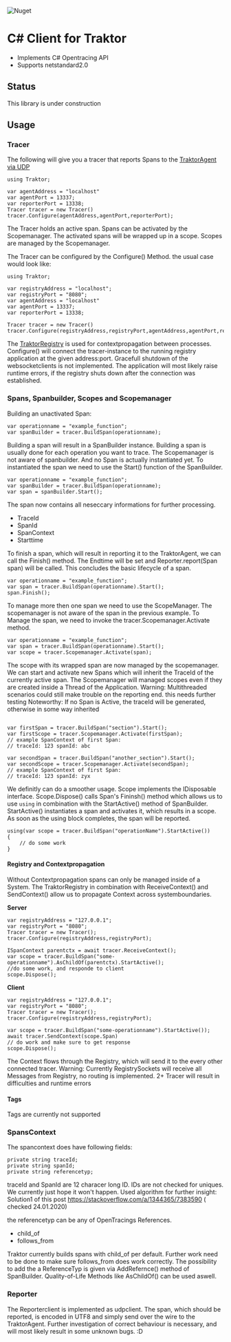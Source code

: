 ![Nuget](https://img.shields.io/nuget/v/Traktor)

# C# Client for Traktor
* Implements C# Opentracing API
* Supports netstandard2.0

## Status
This library is under construction

## Usage

### Tracer
The following will give you a tracer that reports Spans to the [TraktorAgent via UDP](https://geocode.igd.fraunhofer.de/sstockha/traktoragent)

```
using Traktor;

var agentAddress = "localhost"
var agentPort = 13337;
var reporterPort = 13338;
Tracer tracer = new Tracer()
tracer.Configure(agentAddress,agentPort,reporterPort);
```

The Tracer holds an active span. Spans can be activated by the Scopemanager. The activated spans will be wrapped up in a scope. 
Scopes are managed by the Scopemanager. 

The Tracer can be configured by the Configure() Method.
the usual case would look like:

```
using Traktor;

var registryAddress = "localhost";
var registryPort = "8080";
var agentAddress = "localhost"
var agentPort = 13337;
var reporterPort = 13338;

Tracer tracer = new Tracer()
tracer.Configure(registryAddress,registryPort,agentAddress,agentPort,reporterPort);
```

The [TraktorRegistry](https://geocode.igd.fraunhofer.de/sstockha/traktorregistry) is used for contextpropagation between processes. Configure() will connect the tracer-instance to the running registry application at the given address:port.
Gracefull shutdown of the websocketclients is not implemented. The application will most likely raise runtime errors, if the registry shuts down after the connection was established.

### Spans, Spanbuilder, Scopes and Scopemanager
Building an unactivated Span:

```
var operationname = "example_function";
var spanBuilder = tracer.BuildSpan(operationname);
```
Building a span will result in a SpanBuilder instance. Building a span is usually done for each operation you want to trace. The Scopemanager is not aware of spanbuilder. 
And no Span is actually instantiated yet. To instantiated the span we need to use the Start() function of the SpanBuilder.

```
var operationname = "example_function";
var spanBuilder = tracer.BuildSpan(operationname);
var span = spanBuilder.Start();
```
The span now contains all neseccary informations for further processing.
* TraceId
* SpanId
* SpanContext
* Starttime

To finish a span, which will result in reporting it to the TraktorAgent, we can call the Finish() method. The Endtime will be set and Reporter.report(Span span) will be called.
This concludes the basic lifecycle of a span. 
```
var operationname = "example_function";
var span = tracer.BuildSpan(operationname).Start();
span.Finish();
```


To manage more then one span we need to use the ScopeManager. The scopemanager is not aware of the span in the previous example. To Manage the span, we need to invoke the tracer.Scopemanager.Activate method. 

```
var operationname = "example_function";
var span = tracer.BuildSpan(operationname).Start();
var scope = tracer.Scopemanager.Activate(span);
```

The scope with its wrapped span are now managed by the scopemanager. We can start and activate new Spans which will inherit the TraceId of the currently active span.
The Scopemanager will managed scopes even if they are created inside a Thread of the Application. 
Warning:  Multithreaded scenarios could still make trouble on the reporting end. this needs further testing
Noteworthy: If no Span is Active, the traceId will be generated, otherwise in some way inherited
```

var firstSpan = tracer.BuildSpan("section").Start();
var firstScope = tracer.Scopemanager.Activate(firstSpan);
// example SpanContext of first Span: 
// traceId: 123 spanId: abc 

var secondSpan = tracer.BuildSpan("another_section").Start();
var secondScope = tracer.Scopemanager.Activate(secondSpan);
// example SpanContext of first Span: 
// traceId: 123 spanId: zyx
```

We definitly can do a smoother usage. Scope implements the IDisposable interface. Scope.Dispose() calls Span's Fininsh() method which allows us to use `using` in combination with the StartActive() method of SpanBuilder. StartActive() instantiates a span and activates it, which results in a scope. As soon as the using block completes, the span will be reported.

```
using(var scope = tracer.BuildSpan("operationName").StartActive())
{
    // do some work
}
```

#### Registry and Contextpropagation
Without Contextpropagation spans can only be managed inside of a System. The TraktorRegistry in combination with ReceiveContext() and SendContext() allow us to propagate Context across systemboundaries. 

**Server**
```
var registryAddress = "127.0.0.1";
var registryPort = "8080";
Tracer tracer = new Tracer();
tracer.Configure(registryAddress,registryPort);

ISpanContext parentctx = await tracer.ReceiveContext();
var scope = tracer.BuildSpan("some-operationname").AsChildOf(parentctx).StartActive();
//do some work, and responde to client
scope.Dispose();

```

**Client**
```
var registryAddress = "127.0.0.1";
var registryPort = "8080";
Tracer tracer = new Tracer();
tracer.Configure(registryAddress,registryPort);

var scope = tracer.BuildSpan("some-operationname").StartActive());
await tracer.SendContext(scope.Span)
// do work and make sure to get response
scope.Dispose();
```

The Context flows through the Registry, which will send it to the every other connected tracer.
Warning: Currently RegistrySockets will receive all Messages from Registry, no routing is implemented. 2+ Tracer will result in difficulties and runtime errors

#### Tags

Tags are currently not supported

### SpansContext

The spancontext does have following fields:
```
private string traceId;
private string spanId;
private string referencetyp;
```

traceId and SpanId are 12 characer long ID. IDs are not checked for uniques. We currently just hope it won't happen.
Used algorithm for further insight:
Solution1 of this post https://stackoverflow.com/a/1344365/7383590 ( checked 24.01.2020)

the referencetyp can be any of OpenTracings References. 
* child_of
* follows_from

Traktor currently builds spans with child_of per default. Further work need to be done to make sure follows_from does work correctly. 
The possibility to add the a ReferenceTyp is given via AddRefernce() method of SpanBuilder.
Quality-of-Life Methods like AsChildOf() can be used aswell.

### Reporter

The Reporterclient is implemented as udpclient. The span, which should be reported, is encoded in UTF8 and simply send over the wire to the TraktorAgent. 
Further investigation of correct behaviour is necessary, and will most likely result in some unknown bugs. :D